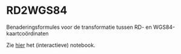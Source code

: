 # RD2WGS84
Benaderingsformules voor de transformatie tussen RD- en WGS84-kaartcoördinaten

Zie [hier](https://nbviewer.jupyter.org/github/Brinkhuis/RD2WGS84/blob/master/RD2WGS84.ipynb) het (interactieve) notebook.
